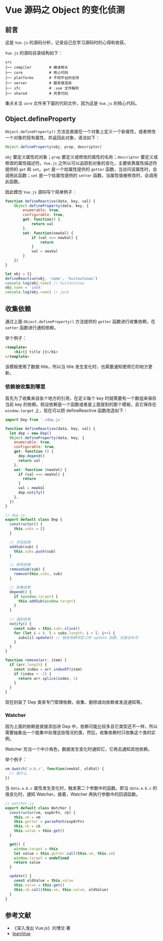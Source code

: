 # Vue 源码之 Object 的变化侦测

## 前言

这是 `Vue.js` 的源码分析，记录自己在学习源码时的心得和收获。

`Vue.js` 的源码目录结构如下：
```
src
├── compiler        # 编译相关 
├── core            # 核心代码 
├── platforms       # 不同平台的支持
├── server          # 服务端渲染
├── sfc             # .vue 文件解析
├── shared          # 共享代码
```

重点关注 `core` 文件夹下面的代码文件，因为这是 `Vue.js` 的核心代码。

## Object.defineProperty

`Object.defineProperty()` 方法会直接在一个对象上定义一个新属性，或者修改一个对象的现有属性，并返回此对象，语法如下：
```js
Object.defineProperty(obj, prop, descriptor)
```

`obj` 要定义属性的对象；`prop` 要定义或修改的属性的名称；`descriptor` 要定义或修改的属性描述符。`Vue.js` 之所以可以追踪到对象的变化，主要依靠属性描述符提供的 `get` 和 `set`。`get` 是一个给属性提供的 `getter` 函数，当访问该属性时，会调用此函数；`set` 是一个给属性提供的 `setter` 函数，当属性值被修改时，会调用此函数。

因此模仿 `Vue.js` 源码写个简单例子：
```js
function defineReactive(data, key, val) {
    Object.defineProperty(data, key, {
        enumerable: true,
        configurable: true,
        get: function() {
            return val
        },
        set: function(newVal) {
            if (val === newVal) {
                return
            }
            val = newVal
        }
    })
}

let obj = {}
defineReactive(obj, 'name', 'huitoutunao')
console.log(obj.name) // huitoutunao
obj.name = 'jack'
console.log(obj.name) // jack
```

## 收集依赖

通过上面 `Object.defineProperty()` 方法提供的 `getter` 函数进行收集依赖，在 `setter` 函数进行通知依赖。

举个例子：
```html
<template>
    <h1>{{ title }}</h1>
</template>
```

该模板使用了数据 title，所以当 title 发生变化时，也需要通知使用它的地方更新。

### 依赖被收集到哪里

首先为了收集来自各个地方的引用，在定义每个 key 时就需要有一个数组来保存当前 key 的依赖。假设依赖是一个函数或者是上面提到的那个模板，且它保存在 `window.target` 上，现在可以把 defineReactive 函数改造如下：
```js
import Dep from './dep.js'

function defineReactive(data, key, val) {
  let dep = new Dep()
  Object.defineProperty(data, key, {
    enumerable: true,
    configurable: true,
    get: function () {
      dep.depend()
      return val
    },
    set: function (newVal) {
      if (val === newVal) {
        return
      }
      val = newVal
      dep.notify()
    },
  })
}
```
```js
// dep.js
export default class Dep {
  constructor() {
    this.subs = []
  }

  // 添加依赖
  addSub(sub) {
    this.subs.push(sub)
  }

  // 移除依赖
  removeSub(sub) {
    remove(this.subs, sub)
  }

  // 收集依赖
  depend() {
    if (window.target) {
      this.addSub(window.target)
    }
  }
  
  // 通知依赖
  notify() {
    const subs = this.subs.slice()
    for (let i = 0, l = subs.length; i < l; i++) {
      subs[i].update() // 触发依赖项定义的 update 函数，后面会补充
    }
  }
}

function remove(arr, item) {
  if (arr.length) {
    const index = arr.indexOf(item)
    if (index > -1) {
      return arr.splice(index, 1)
    }
  }
}
```

现在封装了 Dep 类来专门管理依赖，收集、删除或向依赖者发送通知等。

### Watcher

因为上面的依赖是直接添加进 Dep 中，依赖可能比较多且它类型还不一样，所以需要抽象出一个能集中处理这些情况的类，然后，收集依赖时只收集这个类的实例。

Watcher 充当一个中介角色，数据发生变化时通知它，它再去通知其他依赖。

举个例子：
```js
vm.$watch('a.b.c', function(newVal, oldVal) {
  // 做什么
})
```
当 `data.a.b.c` 属性发生变化时，触发第二个参数中的函数。即当 `data.a.b.c` 的值变化时，通知 Watcher。接着，Watcher 再执行参数中的回调函数。

```js
// watcher.js
export default class Watcher {
  constructor(vm, expOrFn, cb) {
    this.vm = vm
    this.getter = parsePath(expOrFn)
    this.cb = cb
    this.value = this.get()
  }

  get() {
    window.target = this
    let value = this.getter.call(this.vm, this.vm)
    window.target = undefined
    return value
  }

  update() {
    const oldValue = this.value
    this.value = this.get()
    this.cb.call(this.vm, this.value, oldValue)
  }
}
```

## 参考文献

- 《深入浅出 Vue.js》刘博文·著
- [learnVue](https://github.com/answershuto/learnVue)